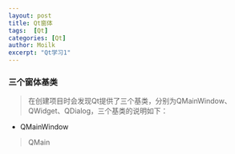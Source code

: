 ```yaml
---
layout: post
title: Qt窗体
tags:  [Qt]
categories: [Qt]
author: Moilk
excerpt: "Qt学习1"
---
```


### 三个窗体基类
> 在创建项目时会发现Qt提供了三个基类，分别为QMainWindow、QWidget、QDialog，三个基类的说明如下：

- QMainWindow
> QMain